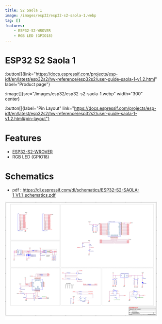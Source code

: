 ```yaml
---
title: S2 Saola 1
image: /images/esp32/esp32-s2-saola-1.webp
tag: []
features:
    - ESP32-S2-WROVER
    - RGB LED (GPIO18)
---
```


# ESP32 S2 Saola 1
:button[]{link="https://docs.espressif.com/projects/esp-idf/en/latest/esp32s2/hw-reference/esp32s2/user-guide-saola-1-v1.2.html" label="Product page"}


:image[]{src="/images/esp32/esp32-s2-saola-1.webp" width="300" center}

:button[]{label="Pin Layout" link="https://docs.espressif.com/projects/esp-idf/en/latest/esp32s2/hw-reference/esp32s2/user-guide-saola-1-v1.2.html#pin-layout"}

# Features
* [ESP32-S2-WROVER](https://www.espressif.com/sites/default/files/documentation/esp32-s2-wrover_esp32-s2-wrover-i_datasheet_en.pdf)
* RGB LED (GPIO18)

# Schematics

* pdf : https://dl.espressif.com/dl/schematics/ESP32-S2-SAOLA-1_V1.1_schematics.pdf

![Schematics](./images/ESP32-S2-SAOLA-1_V1.1_schematics.svg)

